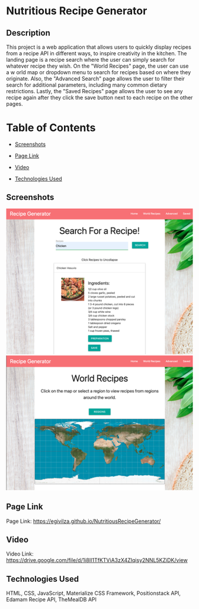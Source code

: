 # Nutritious Recipe Generator

## Description
This project is a web application that allows users to quickly display recipes from a recipe API in different ways, to inspire creativity in the kitchen. The landing page is a recipe search where the user can simply search for whatever recipe they wish. On the "World Recipes" page, the user can use a w orld map or dropdown menu to search for recipes based on where they originate. Also, the "Advanced Search" page allows the user to filter their search for additional parameters, including many common dietary restrictions. Lastly, the "Saved Recipes" page allows the user to see any recipe again after they click the save button next to each recipe on the other pages. 

# Table of Contents

* [Screenshots](#screenshots)

* [Page Link](#projectlink)

* [Video](#video)

* [Technologies Used](#technologiesused)

## Screenshots
![Screenshot](https://github.com/EgiVilza/NutritiousRecipeGenerator/blob/main/Assets/NRGscreenshot1.png?raw=true)
![Screenshot](https://github.com/EgiVilza/NutritiousRecipeGenerator/blob/main/Assets/NRGscreenshot2.png?raw=true)

## Page Link

Page Link: https://egivilza.github.io/NutritiousRecipeGenerator/

## Video

Video Link: https://drive.google.com/file/d/1i8II1TfKTViA3zX4ZIqisy2NNL5KZiDK/view

## Technologies Used
HTML, CSS, JavaScript, Materialize CSS Framework, Positionstack API, Edamam Recipe API, TheMealDB API
